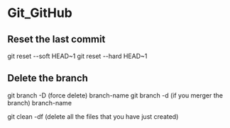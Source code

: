 # Git_GitHub


Reset the last commit
-----------------------

git reset --soft HEAD~1
git reset --hard HEAD~1

Delete the branch
----------------------

git branch -D (force delete) branch-name
git branch -d (if you merger the branch) branch-name

git clean -df (delete all the files that you have just created)


